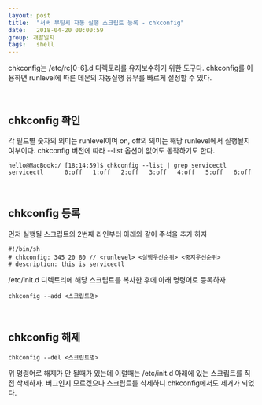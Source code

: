 ```yaml
---
layout: post
title:  "서버 부팅시 자동 실행 스크립트 등록 - chkconfig"
date:   2018-04-20 00:00:59
group: 개발일지
tags:   shell 
---
```


chkconfig는 /etc/rc[0-6].d 디렉토리를 유지보수하기 위한 도구다.
chkconfig를 이용하면 runlevel에 따른 데몬의 자동실행 유무를 빠르게 설정할 수 있다.

<br/>

## chkconfig 확인
각 필드별 숫자의 의미는 runlevel이며 on, off의 의미는 해당 runlevel에서 실행될지 여부이다.
chkconfig 버전에 따라 --list 옵션이 없어도 동작하기도 한다.

```shell
hello@MacBook:/ [18:14:59]$ chkconfig --list | grep servicectl
servicectl      0:off   1:off   2:off   3:off   4:off   5:off   6:off
```

<br/>

## chkconfig 등록
먼저 실행될 스크립트의 2번째 라인부터 아래와 같이 주석을 추가 하자
```shell
#!/bin/sh
# chkconfig: 345 20 80 // <runlevel> <실행우선순위> <중지우선순위>
# description: this is servicectl
```

/etc/init.d 디렉토리에 해당 스크립트를 복사한 후에 아래 명령어로 등록하자
```shell
chkconfig --add <스크립트명>
```

<br/>

## chkconfig 해제

```shell
chkconfig --del <스크립트명>
``` 

위 명령어로 해제가 안 될때가 있는데 이럴때는 /etc/init.d 아래에 있는 스크립트를 직접 삭제하자.
버그인지 모르겠으나 스크립트를 삭제하니 chkconfig에서도 제거가 되었다.

<br/>
